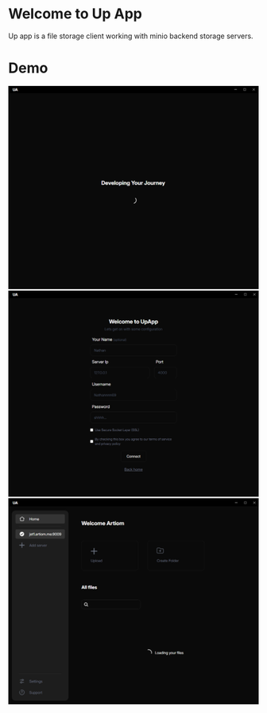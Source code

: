 # Welcome to Up App

Up app is a file storage client working with minio backend storage servers.

# Demo

<img src="./example/img/welcome.png">
<img src="./example/img/config.png">
<img src="./example/img/files.png">
